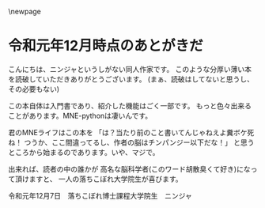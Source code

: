 \newpage

# 令和元年12月時点のあとがきだ
こんにちは、ニンジャというしがない同人作家です。
このような分厚い薄い本を読破していただきありがとうございます。
(まぁ、読破はしてないと思うし、その必要もない)

この本自体は入門書であり、紹介した機能はごく一部です。
もっと色々出来ることがあります。MNE-pythonは凄いんです。

君のMNEライフはこの本を
「は？当たり前のこと書いてんじゃねえよ糞ボケ死ね！
つうか、ここ間違ってるし、作者の脳はチンパンジー以下だな！」
と思うところから始まるのであります。いや、マジで。

出来れば、読者の中の誰かが
高名な脳科学者(このワード胡散臭くて好き)になって頂けますと、
一人の落ちこぼれ大学院生が喜びます。

令和元年12月7日　落ちこぼれ博士課程大学院生　ニンジャ
